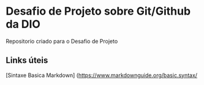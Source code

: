 # Desafio de Projeto sobre Git/Github da DIO
Repositorio criado para o Desafio de Projeto

## Links úteis
[Sintaxe Basica Markdown] (https://www.markdownguide.org/basic.syntax/



